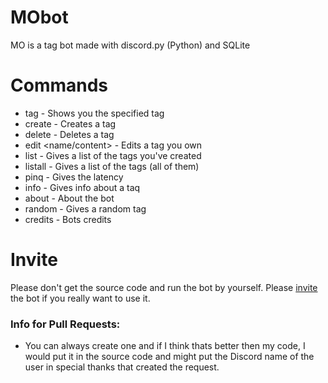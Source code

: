 # MObot
MO is a tag bot made with discord.py (Python) and SQLite

# Commands
* tag <tag> - Shows you the specified tag
* create <name> <content> - Creates a tag
* delete <tag> - Deletes a tag
* edit <name/content> <tag> <content> - Edits a tag you own
* list - Gives a list of the tags you've created
* listall - Gives a list of the tags (all of them)
* pinq - Gives the latency
* info <tag> - Gives info about a taq
* about - About the bot
* random - Gives a random tag
* credits - Bots credits
  
# Invite
Please don't get the source code and run the bot by yourself. Please [invite](https://discord.com/api/oauth2/authorize?client_id=773839407596961803&permissions=8&scope=bot) the bot if you really want to use it. 

### Info for Pull Requests:
* You can always create one and if I think thats better then my code, I would put it in the source code and might put the Discord name of the user in special thanks that created the request.
